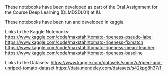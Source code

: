 These notebooks have been developed as part of the Oral Assignment for the Course Deep Learning (DLMDSDL01) at IU.

These notebooks have been run and developed in kaggle. 

Links to the Kaggle Notebooks: 
https://www.kaggle.com/code/maxstahl/tomato-ripeness-pseudo-label
https://www.kaggle.com/code/maxstahl/tomato-ripeness-fixmatch
https://www.kaggle.com/code/maxstahl/tomato-ripeness-mean-teacher
https://www.kaggle.com/code/maxstahl/tomato-ripeness-baseline

Links to the Datasets: 
https://www.kaggle.com/datasets/sumn2u/riped-and-unriped-tomato-dataset
https://data.mendeley.com/datasets/s42kpg8h37/1
